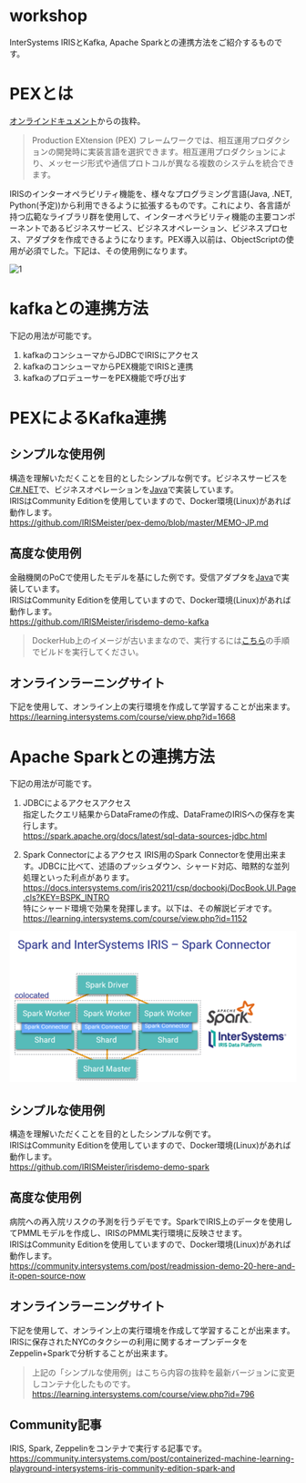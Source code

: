 # workshop
InterSystems IRISとKafka, Apache Sparkとの連携方法をご紹介するものです。

# PEXとは

[オンラインドキュメント](https://docs.intersystems.com/iris20211/csp/docbookj/DocBook.UI.Page.cls?KEY=EPEX_intro)からの抜粋。  

> Production EXtension (PEX) フレームワークでは、相互運用プロダクションの開発時に実装言語を選択できます。相互運用プロダクションにより、メッセージ形式や通信プロトコルが異なる複数のシステムを統合できます。

IRISのインターオペラビリティ機能を、様々なプログラミング言語(Java, .NET, Python(予定))から利用できるように拡張するものです。これにより、各言語が持つ広範なライブラリ群を使用して、インターオペラビリティ機能の主要コンポーネントであるビジネスサービス、ビジネスオペレーション、ビジネスプロセス、アダプタを作成できるようになります。PEX導入以前は、ObjectScriptの使用が必須でした。下記は、その使用例になります。

![1](https://raw.githubusercontent.com/intersystems-community/pex-demo/master/architecture.PNG)

# kafkaとの連携方法
下記の用法が可能です。  
1. kafkaのコンシューマからJDBCでIRISにアクセス
2. kafkaのコンシューマからPEX機能でIRISと連携
3. kafkaのプロデューサーをPEX機能で呼び出す

# PEXによるKafka連携 

## シンプルな使用例
構造を理解いただくことを目的としたシンプルな例です。ビジネスサービスを[C#.NET](https://github.com/IRISMeister/pex-demo/blob/master/dotnet/KafkaConsumer.cs)で、ビジネスオペレーションを[Java](https://github.com/IRISMeister/pex-demo/blob/master/java/src/dc/rmq/KafkaOperation.java)で実装しています。  
IRISはCommunity Editionを使用していますので、Docker環境(Linux)があれば動作します。    
https://github.com/IRISMeister/pex-demo/blob/master/MEMO-JP.md  


## 高度な使用例
金融機関のPoCで使用したモデルを基にした例です。受信アダプタを[Java](https://github.com/IRISMeister/irisdemo-demo-kafka/blob/master/image-iris-datasource/kafka-pex-adapter/src/main/java/irisdemo/kafka/KeyLessAvroInboundAdapter.java)で実装しています。  
IRISはCommunity Editionを使用していますので、Docker環境(Linux)があれば動作します。    
https://github.com/IRISMeister/irisdemo-demo-kafka
> DockerHub上のイメージが古いままなので、実行するには[こちら](https://github.com/IRISMeister/irisdemo-demo-kafka/blob/master/memo-j.txt)の手順でビルドを実行してください。
## オンラインラーニングサイト
下記を使用して、オンライン上の実行環境を作成して学習することが出来ます。  
https://learning.intersystems.com/course/view.php?id=1668

# Apache Sparkとの連携方法
下記の用法が可能です。  
1. JDBCによるアクセスアクセス  
指定したクエリ結果からDataFrameの作成、DataFrameのIRISへの保存を実行します。  
https://spark.apache.org/docs/latest/sql-data-sources-jdbc.html

2. Spark Connectorによるアクセス
IRIS用のSpark Connectorを使用出来ます。JDBCに比べて、述語のプッシュダウン、シャード対応、暗黙的な並列処理といった利点があります。  
https://docs.intersystems.com/iris20211/csp/docbookj/DocBook.UI.Page.cls?KEY=BSPK_INTRO  
特にシャード環境で効果を発揮します。以下は、その解説ビデオです。  
https://learning.intersystems.com/course/view.php?id=1152

![2](spark.png)


## シンプルな使用例
構造を理解いただくことを目的としたシンプルな例です。  
IRISはCommunity Editionを使用していますので、Docker環境(Linux)があれば動作します。    
https://github.com/IRISMeister/irisdemo-demo-spark

## 高度な使用例
病院への再入院リスクの予測を行うデモです。SparkでIRIS上のデータを使用してPMMLモデルを作成し、IRISのPMML実行環境に反映させます。  
IRISはCommunity Editionを使用していますので、Docker環境(Linux)があれば動作します。    
https://community.intersystems.com/post/readmission-demo-20-here-and-it-open-source-now

## オンラインラーニングサイト
下記を使用して、オンライン上の実行環境を作成して学習することが出来ます。IRISに保存されたNYCのタクシーの利用に関するオープンデータをZeppelin+Sparkで分析することが出来ます。
> 上記の「シンプルな使用例」はこちら内容の抜粋を最新バージョンに変更しコンテナ化したものです。  
https://learning.intersystems.com/course/view.php?id=796

## Community記事  
IRIS, Spark, Zeppelinをコンテナで実行する記事です。  
https://community.intersystems.com/post/containerized-machine-learning-playground-intersystems-iris-community-edition-spark-and
